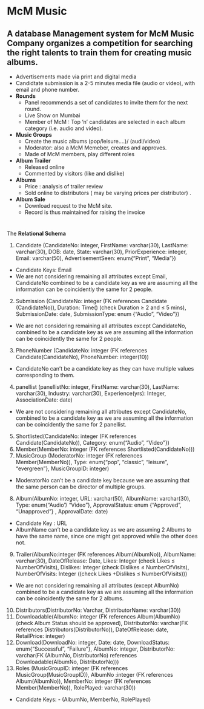 # McM Music
A database Management system for **McM Music Company** organizes a competition for searching the right talents to train them for creating music albums.
-- 

* Advertisements made via print and digital media
* Candidtate submission is a 2-5 minutes media file (audio or video), with email and phone number.
* **Rounds**
  - Panel recommends a set of candidates to invite them for the next round. 
  - Live Show on Mumbai
  - Member of McM : Top ‘n’ candidates are selected in each album category (i.e. audio and video).
* **Music Groups**
  - Create the music albums (pop/leisure....)/ (audi/video) 
  - Moderator: also a McM Memeber, creates and approves. 
  -  Made of McM members, play different roles 
* **Album Trailer**
  - Released online 
  - Commented by visitors (like and dislike)
* **Albums**
  - Price : analysis of trailer review 
  - Sold online to distributors ( may be varying prices per distributor) .
* **Album Sale**
  - Download request to the McM site.
  - Record is thus maintained for raising the invoice
#
The **Relational Schema** 
1. Candidate (CandidateNo: integer, FirstName: varchar(30), LastName: varchar(30), DOB: date, State: varchar(30), PriorExperience: integer, Email: varchar(50), AdvertisementSeen: enum{“Print”, “Media”})
  - Candidate Keys: Email
  - We are not considering remaining all attributes except Email, CandidateNo combined to be a candidate key as we are assuming all the information can be coincidently the same for 2 people.
2. Submission (CandidateNo: integer (FK references Candidate (CandidateNo)), Duration: Time() (check Duration ≥ 2 and ≤ 5 mins), SubmissionDate: date, SubmissionType: enum
{“Audio”, “Video”})
  * We are not considering remaining all attributes except CandidateNo, combined to be a candidate key as we are assuming all the information can be coincidently the same for 2 people.
3. PhoneNumber (CandidateNo: integer (FK references Candidate(CandidateNo), PhoneNumber: integer(10))
  * CandidateNo can’t be a candidate key as they can have multiple values corresponding to them.
4. panellist (panellistNo: integer, FirstName: varchar(30), LastName: varchar(30), Industry: varchar(30), Experience(yrs): Integer, AssociationDate: date)
  * We are not considering remaining all attributes except CandidateNo, combined to be a candidate key as we are assuming all the information can be coincidently the same for 2 panellist.
5. Shortlisted(CandidateNo: integer (FK references Candidate(CandidateNo)), Category: enum{“Audio”, “Video”})
6. Member(MemberNo: integer (FK references Shortlisted(CandidateNo)))
7. MusicGroup (ModeratorNo: integer (FK references Member(MemberNo)), Type: enum{“pop”, “classic”, “leisure”, “evergreen”}, MusicGroupID: integer)
  * ModeratorNo can’t be a candidate key because we are assuming that the same person can be director of multiple groups.
8. Album(AlbumNo: integer, URL: varchar(50), AlbumName: varchar(30), Type: enum{“Audio”/ “Video”}, ApprovalStatus: enum {“Approved”, “Unapproved”} ,
ApprovalDate: date)
  * Candidate Key : URL
  * AlbumName can’t be a candidate key as we are assuming 2 Albums to have the same name, since one might get approved while the other does not.
9. Trailer(AlbumNo:integer (FK references Album(AlbumNo)), AlbumName: varchar(30), DateOfRelease: Date, Likes: Integer (check Likes ≤ NumberOfVisits), Dislikes: Integer
(check Dislikes ≤ NumberOfVisits), NumberOfVisits: Integer ((check Likes +Dislikes ≤ NumberOfVisits)))
  * We are not considering remaining all attributes (except AlbumNo) combined to be a candidate key as we are assuming all the information can be coincidently the same for 2 albums.
10. Distributors(DistributorNo: Varchar, DistributorName: varchar(30)) 
11. Downloadable(AlbumNo: integer (FK references Album(AlbumNo) (check Album Status should be approved), DistributorNo: varchar(FK references Distributors(DistributorNo)),
DateOfRelease: date, RetailPrice: integer)
12. Download(DownloadNo: integer, Date: date, DownloadStatus: enum{“Successful”, “Failure”}, AlbumNo: integer, DistributorNo: varchar(FK (AlbumNo, DistributorNo)
references Downloadable(AlbumNo, DistributorNo)))
13. Roles (MusicGroupID: integer (FK references MusicGroup(MusicGroupID)), AlbumNo :integer (FK references Album(AlbumNo)), MemberNo: integer (FK references Member(MemberNo)), RolePlayed: varchar(30))
  *  Candidate Keys: - (AlbumNo, MemberNo, RolePlayed)
